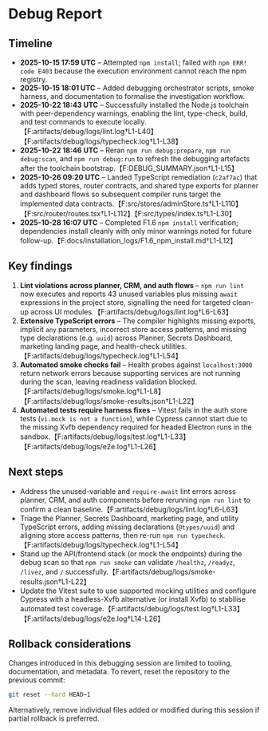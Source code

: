 # Debug Report

## Timeline

- **2025-10-15 17:59 UTC** – Attempted `npm install`; failed with `npm ERR! code E403` because the
  execution environment cannot reach the npm registry.
- **2025-10-15 18:01 UTC** – Added debugging orchestrator scripts, smoke harness, and documentation
  to formalise the investigation workflow.
- **2025-10-22 18:43 UTC** – Successfully installed the Node.js toolchain with peer-dependency
  warnings, enabling the lint, type-check, build, and test commands to execute locally.【F:artifacts/debug/logs/lint.log†L1-L40】【F:artifacts/debug/logs/typecheck.log†L1-L38】
- **2025-10-22 18:46 UTC** – Reran `npm run debug:prepare`, `npm run debug:scan`, and
  `npm run debug:run` to refresh the debugging artefacts after the toolchain bootstrap.【F:DEBUG_SUMMARY.json†L1-L15】
- **2025-10-26 09:20 UTC** – Landed TypeScript remediation (`c2af7ac`) that adds typed stores, router contracts, and shared type exports for planner and dashboard flows so subsequent compiler runs target the implemented data contracts.【F:src/stores/adminStore.ts†L1-L110】【F:src/router/routes.tsx†L1-L112】【F:src/types/index.ts†L1-L30】
- **2025-10-28 16:07 UTC** – Completed F1.6 `npm install` verification; dependencies install cleanly with only minor warnings noted for future follow-up.【F:docs/installation_logs/F1.6_npm_install.md†L1-L12】

## Key findings

1. **Lint violations across planner, CRM, and auth flows** – `npm run lint` now executes and
   reports 43 unused variables plus missing `await` expressions in the project store, signalling the
   need for targeted clean-up across UI modules.【F:artifacts/debug/logs/lint.log†L6-L63】
2. **Extensive TypeScript errors** – The compiler highlights missing exports, implicit `any`
   parameters, incorrect store access patterns, and missing type declarations (e.g. `uuid`) across
   Planner, Secrets Dashboard, marketing landing page, and health-check utilities.【F:artifacts/debug/logs/typecheck.log†L1-L54】
3. **Automated smoke checks fail** – Health probes against `localhost:3000` return network errors
   because supporting services are not running during the scan, leaving readiness validation
   blocked.【F:artifacts/debug/logs/smoke.log†L1-L8】【F:artifacts/debug/logs/smoke-results.json†L1-L22】
4. **Automated tests require harness fixes** – Vitest fails in the auth store tests (`vi.mock is not
a function`), while Cypress cannot start due to the missing Xvfb dependency required for headed
   Electron runs in the sandbox.【F:artifacts/debug/logs/test.log†L1-L33】【F:artifacts/debug/logs/e2e.log†L1-L26】

## Next steps

- Address the unused-variable and `require-await` lint errors across planner, CRM, and auth
  components before rerunning `npm run lint` to confirm a clean baseline.【F:artifacts/debug/logs/lint.log†L6-L63】
- Triage the Planner, Secrets Dashboard, marketing page, and utility TypeScript errors, adding
  missing declarations (`@types/uuid`) and aligning store access patterns, then re-run
  `npm run typecheck`.【F:artifacts/debug/logs/typecheck.log†L1-L54】
- Stand up the API/frontend stack (or mock the endpoints) during the debug scan so that
  `npm run smoke` can validate `/healthz`, `/readyz`, `/livez`, and `/` successfully.【F:artifacts/debug/logs/smoke-results.json†L1-L22】
- Update the Vitest suite to use supported mocking utilities and configure Cypress with a
  headless-Xvfb alternative (or install Xvfb) to stabilise automated test coverage.【F:artifacts/debug/logs/test.log†L1-L33】【F:artifacts/debug/logs/e2e.log†L14-L26】

## Rollback considerations

Changes introduced in this debugging session are limited to tooling, documentation, and metadata.
To revert, reset the repository to the previous commit:

```bash
git reset --hard HEAD~1
```

Alternatively, remove individual files added or modified during this session if partial rollback is
preferred.
